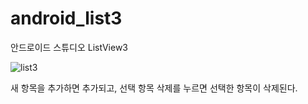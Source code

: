 # android_list3
안드로이드 스튜디오 ListView3

![list3](https://user-images.githubusercontent.com/65533618/150455342-db58f75a-e8e7-47a0-9740-f497bfe24bc4.PNG)

새 항목을 추가하면 추가되고, 선택 항목 삭제를 누르면 선택한 항목이 삭제된다.
